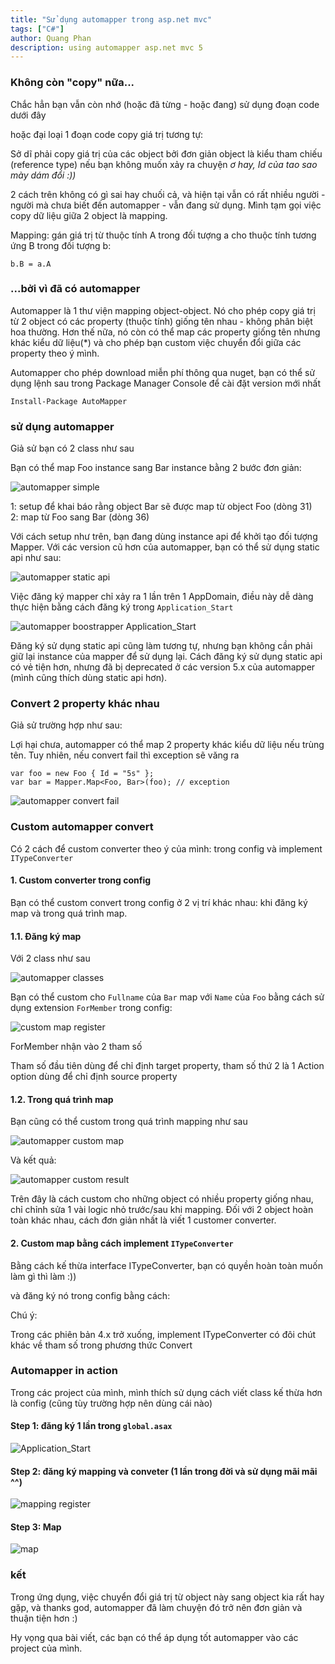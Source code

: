 ```yaml
---
title: "Sử dụng automapper trong asp.net mvc"
tags: ["C#"]
author: Quang Phan
description: using automapper asp.net mvc 5
---
```


### Không còn "copy" nữa...

Chắc hẳn bạn vẫn còn nhớ (hoặc đã từng - hoặc đang) sử dụng đoạn code dưới đây

<script src="https://gist.github.com/oclockvn/a5e01ba543692a4ffd098bceed0b0bc1.js"></script>

hoặc đại loại 1 đoạn code copy giá trị tương tự:

<script src="https://gist.github.com/oclockvn/08320bb625bbdd6682cdcd42e1dd91e8.js"></script>

Sở dĩ phải copy giá trị của các object bởi đơn giản object là kiểu tham chiếu (reference type) nếu bạn không muốn xảy ra chuyện *ơ hay, Id của tao sao mày dám đổi :))*

2 cách trên không có gì sai hay chuối cả, và hiện tại vẫn có rất nhiều người - người mà chưa biết đến automapper - vẫn đang sử dụng. Mình tạm gọi việc copy dữ liệu giữa 2 object là mapping.

Mapping: gán giá trị từ thuộc tính A trong đối tượng a cho thuộc tính tương ứng B trong đối tượng b: 

    b.B = a.A

### ...bởi vì đã có automapper

Automapper là 1 thư viện mapping object-object. Nó cho phép copy giá trị từ 2 object có các  property (thuộc tính) giống tên nhau - không phân biệt hoa thường. Hơn thế nữa, nó còn có thể map các property giống tên nhưng khác kiểu dữ liệu(*) và cho phép bạn custom việc chuyển đổi giữa các property theo ý mình.

Automapper cho phép download miễn phí thông qua nuget, bạn có thể sử dụng lệnh sau trong Package Manager Console để cài đặt version mới nhất

    Install-Package AutoMapper

### sử dụng automapper

Giả sử bạn có 2 class như sau

<script src="https://gist.github.com/oclockvn/8bfafdb6a3e72d0577d03884780c37f9.js"></script>

Bạn có thể map Foo instance sang Bar instance bằng 2 bước đơn giản:

![automapper simple](https://goo.gl/qhOnuI)

1: setup để khai báo rằng object Bar sẽ được map từ object Foo (dòng 31)  
2: map từ Foo sang Bar (dòng 36)

Với cách setup như trên, bạn đang dùng instance api để khởi tạo đối tượng Mapper. Với các version cũ hơn của automapper, bạn có thể sử dụng static api như sau:

![automapper static api](https://goo.gl/lgGhPg)

Việc đăng ký mapper chỉ xảy ra 1 lần trên 1 AppDomain, điều này dễ dàng thực hiện bằng cách đăng ký trong `Application_Start`

![automapper boostrapper Application_Start](https://goo.gl/8tkK8F)

Đăng ký sử dụng static api cũng làm tương tự, nhưng bạn không cần phải giữ lại instance của mapper để sử dụng lại. Cách đăng ký sử dụng static api có vẻ tiện hơn, nhưng đã bị deprecated ở các version 5.x của automapper (mình cũng thích dùng static api hơn).

### Convert 2 property khác nhau

Giả sử trường hợp như sau:

<script src="https://gist.github.com/oclockvn/068d5db391b43a1c5606522c5f608eb3.js"></script>

Lợi hại chưa, automapper có thể map 2 property khác kiểu dữ liệu nếu trùng tên. Tuy nhiên, nếu convert fail thì exception sẽ văng ra

    var foo = new Foo { Id = "5s" };
    var bar = Mapper.Map<Foo, Bar>(foo); // exception

![automapper convert fail](https://goo.gl/giKJdy)

### Custom automapper convert

Có 2 cách để custom converter theo ý của mình: trong config và implement `ITypeConverter`

#### 1. Custom converter trong config

Bạn có thể custom convert trong config ở 2 vị trí khác nhau: khi đăng ký map và trong quá trình map.

#### 1.1. Đăng ký map

Với 2 class như sau

![automapper classes](https://goo.gl/3xA1c6)

Bạn có thể custom cho `Fullname` của `Bar` map với `Name` của `Foo` bằng cách sử dụng extension `ForMember` trong config:

![custom map register](https://goo.gl/Z5H5ey)

ForMember nhận vào 2 tham số

<script src="https://gist.github.com/oclockvn/38a315b2079eea8decd3f92477213931.js"></script>

Tham số đầu tiên dùng để chỉ định target property, tham số thứ 2 là 1 Action option dùng để chỉ định source property

#### 1.2. Trong quá trình map

Bạn cũng có thể custom trong quá trình mapping như sau

![automapper custom map](https://goo.gl/79F06I)

Và kết quả:

![automapper custom result](https://goo.gl/kCgOYN)

Trên đây là cách custom cho những object có nhiều property giống nhau, chỉ chỉnh sửa 1 vài logic nhỏ trước/sau khi mapping. Đối với 2 object hoàn toàn khác nhau, cách đơn giản nhất là viết 1 customer converter.

#### 2. Custom map bằng cách implement `ITypeConverter`

Bằng cách kế thừa interface ITypeConverter, bạn có quyền hoàn toàn muốn làm gì thì làm :))

<script src="https://gist.github.com/oclockvn/8ed6dfc0ff7ea602957bbac476e324b0.js"></script>

và đăng ký nó trong config bằng cách:

<script src="https://gist.github.com/oclockvn/882a8a0d33742c531c8aaa0740761fa3.js"></script>

Chú ý:

Trong các phiên bản 4.x trở xuống, implement ITypeConverter có đôi chút khác về tham số trong phương thức Convert

<script src="https://gist.github.com/oclockvn/a3d63a10eff6d4e741d00611bc03a71d.js"></script>

### Automapper in action

Trong các project của mình, mình thích sử dụng cách viết class kế thừa hơn là config (cũng tùy trường hợp nên dùng cái nào)

#### Step 1: đăng ký 1 lần trong `global.asax`

![Application_Start](https://goo.gl/0dYdL7)

#### Step 2: đăng ký mapping và conveter (1 lần trong đời và sử dụng mãi mãi ^^)

![mapping register](https://goo.gl/MLRFLt)

#### Step 3: Map

![map](https://goo.gl/Jzjn5W)

### kết

Trong ứng dụng, việc chuyển đổi giá trị từ object này sang object kia rất hay gặp, và thanks god, automapper đã làm chuyện đó trở nên đơn giản và thuận tiện hơn :)

Hy vọng qua bài viết, các bạn có thể áp dụng tốt automapper vào các project của mình.